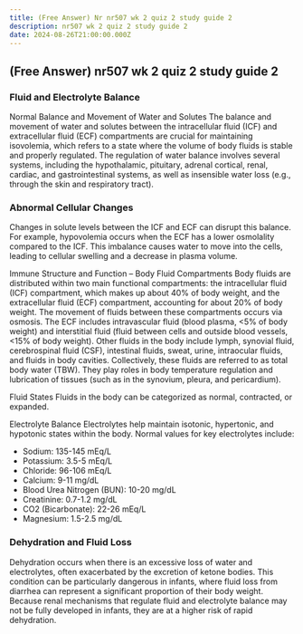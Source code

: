 ```yaml
---
title: (Free Answer) Nr nr507 wk 2 quiz 2 study guide 2
description: nr507 wk 2 quiz 2 study guide 2
date: 2024-08-26T21:00:00.000Z
---
```


## (Free Answer) nr507 wk 2 quiz 2 study guide 2

### Fluid and Electrolyte Balance

Normal Balance and Movement of Water and Solutes
The balance and movement of water and solutes between the intracellular fluid (ICF) and extracellular fluid (ECF) compartments are crucial for maintaining isovolemia, which refers to a state where the volume of body fluids is stable and properly regulated. The regulation of water balance involves several systems, including the hypothalamic, pituitary, adrenal cortical, renal, cardiac, and gastrointestinal systems, as well as insensible water loss (e.g., through the skin and respiratory tract).

### Abnormal Cellular Changes


Changes in solute levels between the ICF and ECF can disrupt this balance. For example, hypovolemia occurs when the ECF has a lower osmolality compared to the ICF. This imbalance causes water to move into the cells, leading to cellular swelling and a decrease in plasma volume.

Immune Structure and Function – Body Fluid Compartments
Body fluids are distributed within two main functional compartments: the intracellular fluid (ICF) compartment, which makes up about 40% of body weight, and the extracellular fluid (ECF) compartment, accounting for about 20% of body weight. The movement of fluids between these compartments occurs via osmosis. The ECF includes intravascular fluid (blood plasma, \<5% of body weight) and interstitial fluid (fluid between cells and outside blood vessels, \<15% of body weight). Other fluids in the body include lymph, synovial fluid, cerebrospinal fluid (CSF), intestinal fluids, sweat, urine, intraocular fluids, and fluids in body cavities. Collectively, these fluids are referred to as total body water (TBW). They play roles in body temperature regulation and lubrication of tissues (such as in the synovium, pleura, and pericardium).

Fluid States
Fluids in the body can be categorized as normal, contracted, or expanded.

Electrolyte Balance
Electrolytes help maintain isotonic, hypertonic, and hypotonic states within the body. Normal values for key electrolytes include:

* Sodium: 135-145 mEq/L
* Potassium: 3.5-5 mEq/L
* Chloride: 96-106 mEq/L
* Calcium: 9-11 mg/dL
* Blood Urea Nitrogen (BUN): 10-20 mg/dL
* Creatinine: 0.7-1.2 mg/dL
* CO2 (Bicarbonate): 22-26 mEq/L
* Magnesium: 1.5-2.5 mg/dL

### Dehydration and Fluid Loss


Dehydration occurs when there is an excessive loss of water and electrolytes, often exacerbated by the excretion of ketone bodies. This condition can be particularly dangerous in infants, where fluid loss from diarrhea can represent a significant proportion of their body weight. Because renal mechanisms that regulate fluid and electrolyte balance may not be fully developed in infants, they are at a higher risk of rapid dehydration.

